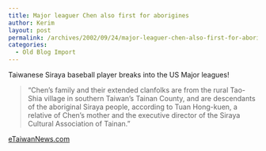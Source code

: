 ```yaml
---
title: Major leaguer Chen also first for aborigines
author: Kerim
layout: post
permalink: /archives/2002/09/24/major-leaguer-chen-also-first-for-aborigines/
categories:
  - Old Blog Import
---
```

Taiwanese Siraya baseball player breaks into the US Major leagues!


>   &#8220;Chen&#8217;s family and their extended clanfolks are from the rural Tao-Shia village in southern Taiwan&#8217;s Tainan County, and are descendants of the aboriginal Siraya people, according to Tuan Hong-kuen, a relative of Chen&#8217;s mother and the executive director of the Siraya Cultural Association of Tainan.&#8221;


<a href="http://www.etaiwannews.com/Taiwan/2002/09/19/1032396585.htm" onclick="_gaq.push(['_trackEvent', 'outbound-article', 'http://www.etaiwannews.com/Taiwan/2002/09/19/1032396585.htm', 'eTaiwanNews.com']);" >eTaiwanNews.com</a>

